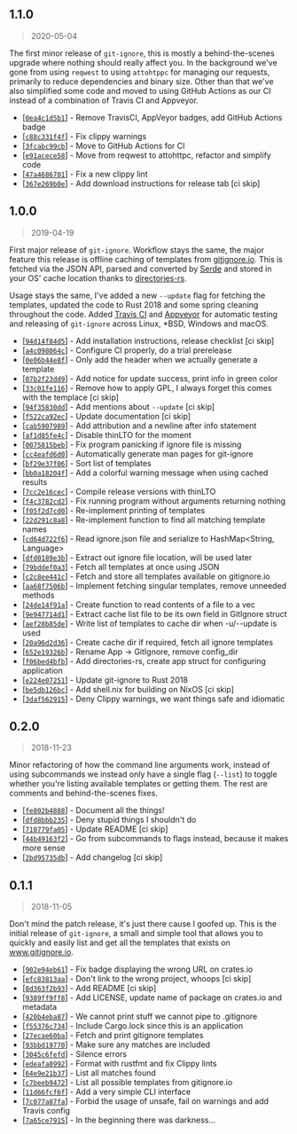 ## 1.1.0
> 2020-05-04

The first minor release of `git-ignore`, this is mostly a behind-the-scenes
upgrade where nothing should really affect you. In the background we've gone
from using `reqwest` to using `attohtppc` for managing our requests, primarily
to reduce dependencies and binary size. Other than that we've also simplified
some code and moved to using GitHub Actions as our CI instead of a combination
of Travis CI and Appveyor.

* [[`0ea4c1d5b1`](https://github.com/sondr3/git-ignore/commit/0ea4c1d5b1)] - Remove TravisCI, AppVeyor badges, add GitHub Actions badge 
* [[`c88c331f4f`](https://github.com/sondr3/git-ignore/commit/c88c331f4f)] - Fix clippy warnings 
* [[`3fcabc99cb`](https://github.com/sondr3/git-ignore/commit/3fcabc99cb)] - Move to GitHub Actions for CI 
* [[`e91acece58`](https://github.com/sondr3/git-ignore/commit/e91acece58)] - Move from reqwest to attohttpc, refactor and simplify code 
* [[`47a4686701`](https://github.com/sondr3/git-ignore/commit/47a4686701)] - Fix a new clippy lint 
* [[`367e269b0e`](https://github.com/sondr3/git-ignore/commit/367e269b0e)] - Add download instructions for release tab \[ci skip\] 

## 1.0.0
> 2019-04-19

First major release of `git-ignore`. Workflow stays the same, the major feature
this release is offline caching of templates from
[gitignore.io](https://www.gitignore.io/). This is fetched via the JSON API,
parsed and converted by [Serde](https://serde.rs/) and stored in your OS' cache
location thanks to [directories-rs](https://github.com/soc/directories-rs).

Usage stays the same, I've added a new `--update` flag for fetching the
templates, updated the code to Rust 2018 and some spring cleaning throughout the
code. Added [Travis CI](https://travis-ci.com/) and
[Appveyor](https://www.appveyor.com/) for automatic testing and releasing of
`git-ignore` across Linux, *BSD, Windows and macOS.

* [[`94d14f84d5`](https://github.com/sondr3/git-ignore/commit/94d14f84d5)] - Add installation instructions, release checklist \[ci skip\]
* [[`a4c098064c`](https://github.com/sondr3/git-ignore/commit/a4c098064c)] - Configure CI properly, do a trial prerelease
* [[`0e06b44e8f`](https://github.com/sondr3/git-ignore/commit/0e06b44e8f)] - Only add the header when we actually generate a template
* [[`07b2f23dd9`](https://github.com/sondr3/git-ignore/commit/07b2f23dd9)] - Add notice for update success, print info in green color
* [[`33c01fe116`](https://github.com/sondr3/git-ignore/commit/33c01fe116)] - Remove how to apply GPL, I always forget this comes with the templace \[ci skip\]
* [[`94f35830dd`](https://github.com/sondr3/git-ignore/commit/94f35830dd)] - Add mentions about `--update` \[ci skip\]
* [[`f522ca92ec`](https://github.com/sondr3/git-ignore/commit/f522ca92ec)] - Update documentation \[ci skip\]
* [[`cab5907989`](https://github.com/sondr3/git-ignore/commit/cab5907989)] - Add attribution and a newline after info statement
* [[`af1d85fe4c`](https://github.com/sondr3/git-ignore/commit/af1d85fe4c)] - Disable thinLTO for the moment
* [[`0075815beb`](https://github.com/sondr3/git-ignore/commit/0075815beb)] - Fix program panicking if ignore file is missing
* [[`cc4eafd6d0`](https://github.com/sondr3/git-ignore/commit/cc4eafd6d0)] - Automatically generate man pages for git-ignore
* [[`bf29e37f06`](https://github.com/sondr3/git-ignore/commit/bf29e37f06)] - Sort list of templates
* [[`bb0a18204f`](https://github.com/sondr3/git-ignore/commit/bb0a18204f)] - Add a colorful warning message when using cached results
* [[`7cc2e16cec`](https://github.com/sondr3/git-ignore/commit/7cc2e16cec)] - Compile release versions with thinLTO
* [[`f4c3782cd2`](https://github.com/sondr3/git-ignore/commit/f4c3782cd2)] - Fix running program without arguments returning nothing
* [[`f05f2d7cd0`](https://github.com/sondr3/git-ignore/commit/f05f2d7cd0)] - Re-implement printing of templates
* [[`22d291c8a8`](https://github.com/sondr3/git-ignore/commit/22d291c8a8)] - Re-implement function to find all matching template names
* [[`cd64d722f6`](https://github.com/sondr3/git-ignore/commit/cd64d722f6)] - Read ignore.json file and serialize to HashMap\<String, Language\>
* [[`dfd0189e3b`](https://github.com/sondr3/git-ignore/commit/dfd0189e3b)] - Extract out ignore file location, will be used later
* [[`79bddef0a3`](https://github.com/sondr3/git-ignore/commit/79bddef0a3)] - Fetch all templates at once using JSON
* [[`c2c8ee441c`](https://github.com/sondr3/git-ignore/commit/c2c8ee441c)] - Fetch and store all templates available on gitignore.io
* [[`aa68f7506b`](https://github.com/sondr3/git-ignore/commit/aa68f7506b)] - Implement fetching singular templates, remove unneeded methods
* [[`24de14f91a`](https://github.com/sondr3/git-ignore/commit/24de14f91a)] - Create function to read contents of a file to a vec
* [[`9e947714d1`](https://github.com/sondr3/git-ignore/commit/9e947714d1)] - Extract cache list file to be its own field in GitIgnore struct
* [[`aef28b85de`](https://github.com/sondr3/git-ignore/commit/aef28b85de)] - Write list of templates to cache dir when -u/--update is used
* [[`20a96d2d36`](https://github.com/sondr3/git-ignore/commit/20a96d2d36)] - Create cache dir if required, fetch all ignore templates
* [[`652e19326b`](https://github.com/sondr3/git-ignore/commit/652e19326b)] - Rename App -\> GitIgnore, remove config\_dir
* [[`f06bed4bfb`](https://github.com/sondr3/git-ignore/commit/f06bed4bfb)] - Add directories-rs, create app struct for configuring application
* [[`e224e07251`](https://github.com/sondr3/git-ignore/commit/e224e07251)] - Update git-ignore to Rust 2018
* [[`be5db126bc`](https://github.com/sondr3/git-ignore/commit/be5db126bc)] - Add shell.nix for building on NixOS \[ci skip\]
* [[`3daf562915`](https://github.com/sondr3/git-ignore/commit/3daf562915)] - Deny Clippy warnings, we want things safe and idiomatic

## 0.2.0
> 2018-11-23

Minor refactoring of how the command line arguments work, instead of using
subcommands we instead only have a single flag (`--list`) to toggle whether
you're listing available templates or getting them. The rest are comments and
behind-the-scenes fixes.

* [[`fe802b4888`](https://github.com/sondr3/git-ignore/commit/fe802b4888)] - Document all the things!
* [[`dfd8bbb235`](https://github.com/sondr3/git-ignore/commit/dfd8bbb235)] - Deny stupid things I shouldn't do
* [[`710779fa05`](https://github.com/sondr3/git-ignore/commit/710779fa05)] - Update README \[ci skip\]
* [[`44b49163f2`](https://github.com/sondr3/git-ignore/commit/44b49163f2)] - Go from subcommands to flags instead, because it makes more sense
* [[`2bd95735db`](https://github.com/sondr3/git-ignore/commit/2bd95735db)] - Add changelog \[ci skip\]

## 0.1.1
> 2018-11-05

Don't mind the patch release, it's just there cause I goofed up. This is the
initial release of `git-ignore`, a small and simple tool that allows you to
quickly and easily list and get all the templates that exists on
www.gitignore.io.

* [[`902e94eb61`](https://github.com/sondr3/git-ignore/commit/902e94eb61)] - Fix badge displaying the wrong URL on crates.io 
* [[`efc83813aa`](https://github.com/sondr3/git-ignore/commit/efc83813aa)] - Don't link to the wrong project, whoops \[ci skip\] 
* [[`8d363f2b93`](https://github.com/sondr3/git-ignore/commit/8d363f2b93)] - Add README \[ci skip\] 
* [[`9389ff9ff8`](https://github.com/sondr3/git-ignore/commit/9389ff9ff8)] - Add LICENSE, update name of package on crates.io and metadata 
* [[`420b4eba87`](https://github.com/sondr3/git-ignore/commit/420b4eba87)] - We cannot print stuff we cannot pipe to .gitignore 
* [[`f55376c734`](https://github.com/sondr3/git-ignore/commit/f55376c734)] - Include Cargo.lock since this is an application 
* [[`27ecae60ba`](https://github.com/sondr3/git-ignore/commit/27ecae60ba)] - Fetch and print gitignore templates 
* [[`93bbd19770`](https://github.com/sondr3/git-ignore/commit/93bbd19770)] - Make sure any matches are included 
* [[`3045c6fefd`](https://github.com/sondr3/git-ignore/commit/3045c6fefd)] - Silence errors 
* [[`edeafa8992`](https://github.com/sondr3/git-ignore/commit/edeafa8992)] - Format with rustfmt and fix Clippy lints 
* [[`64e9e21b37`](https://github.com/sondr3/git-ignore/commit/64e9e21b37)] - List all matches found 
* [[`c7beeb9472`](https://github.com/sondr3/git-ignore/commit/c7beeb9472)] - List all possible templates from gitignore.io 
* [[`11d66fcf6f`](https://github.com/sondr3/git-ignore/commit/11d66fcf6f)] - Add a very simple CLI interface 
* [[`7c077a87fa`](https://github.com/sondr3/git-ignore/commit/7c077a87fa)] - Forbid the usage of unsafe, fail on warnings and add Travis config 
* [[`7a65ce7915`](https://github.com/sondr3/git-ignore/commit/7a65ce7915)] - In the beginning there was darkness...

